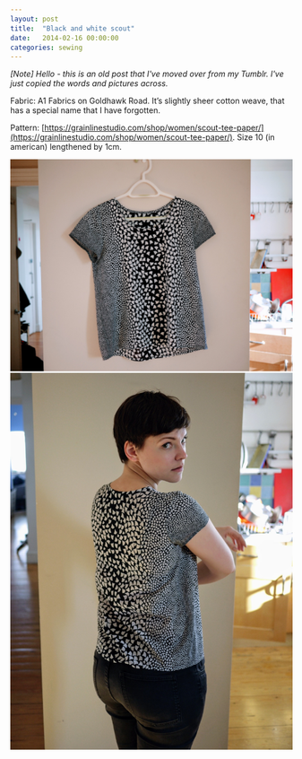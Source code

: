 ```yaml
---
layout: post
title:  "Black and white scout"
date:   2014-02-16 00:00:00
categories: sewing
---
```

_[Note] Hello - this is an old post that I've moved over from my Tumblr. I've just copied the words and pictures across._

Fabric: A1 Fabrics on Goldhawk Road. It’s slightly sheer cotton weave, that has a special name that I have forgotten.

Pattern: [https://grainlinestudio.com/shop/women/scout-tee-paper/](https://grainlinestudio.com/shop/women/scout-tee-paper/). Size 10 (in american) lengthened by 1cm.

![Pink Swingy Scout](/assets/img/sewing/bw-scout.1.jpg)
![Pink Swingy Scout](/assets/img/sewing/bw-scout.2.jpg)
